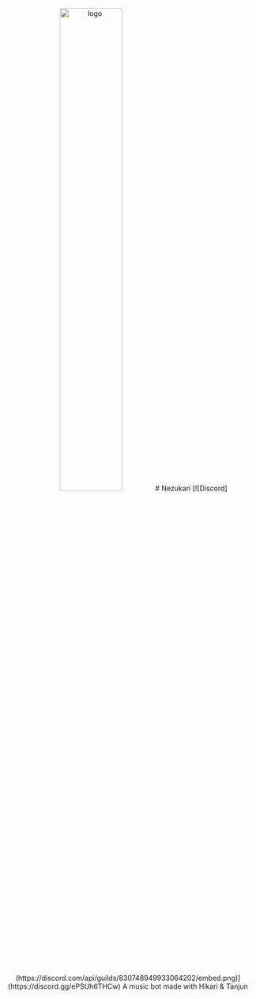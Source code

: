 <div align="center">
<img src="https://images-ext-2.discordapp.net/external/UkCpp0zz83_r3IkFv9G_I6CX3Cfds_pbUsLCCjdKtrs/%3Fsize%3D2048/https/cdn.discordapp.com/avatars/773588708711989292/786fc5456584bc857bef2d10369712ee.png?width=585&height=585" width="50%" alt="logo">
# Nezukari [![Discord](https://discord.com/api/guilds/830748949933064202/embed.png)](https://discord.gg/ePSUh6THCw)
A music bot made with Hikari & Tanjun
</div>
